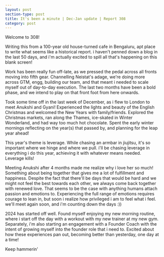 ```yaml
---
layout: post
section-type: post
title: It's been a minute | Dec-Jan update | Report 308
category: post
---
```


Welcome to 308!

Writing this from a 100-year old house-turned cafe in Bengaluru, apt place to write what seems like a historical report. i haven't penned down a blog in the last 50 days, and i'm actually excited to spill all that's happening on this blank screen!

Work has been really fun off-late, as we pressed the pedal across all fronts moving into fifth gear. Channelling Neistat's adage, we're doing more across GTM, engg, building our team, and that meant i needed to scale myself out of day-to-day execution. The last two months have been a bold phase, and we intend to play on that front foot from here onwards. 

Took some time off in the last week of December, as i flew to London to meet Anukshi and Gyani! Experienced the lights and beauty of the English Christmas and welcomed the New Years with family/friends. Explored the Christmas markets, ran along the Thames, ice-skated in Winter Wonderland, and had way too much hot chocolate. Spent the early winter mornings reflecting on the year(s) that passed by, and planning for the leap year ahead!

This year's theme is leverage. While chasing an armbar in jiujitsu, it's so important where we hinge and where we pull. i'll be chasing leverage in everything i do this year, achieving it with whatever means needed. Leverage kills! 

Meeting Anukshi after 4 months made me realize why i love her so much! Something about being together that gives me a lot of fulfillment and happiness. Despite the fact that there'll be days that would be hard and we might not feel the best towards each other, we always come back together with renewed love. That seems to be the case with anything humans attach passion and emotions to. Experiencing the full range of emotions requires courage to lean in, but soon i realize how privileged i am to feel what i feel. we'll meet again soon, and i'm counting down the days :))

2024 has started off well. Found myself enjoying my new morning routine, where i start off the day with a workout with my new trainer at my new gym. Separately, i'm also starting an engagement with a Founder Coach with the intent of growing myself into the founder role that i need to. Excited about how these experiences pan out, becoming better than yesterday, one day at a time!

Keep hammerin'